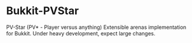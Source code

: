 Bukkit-PVStar
=============

PV-Star (PV* - Player versus anything) Extensible arenas implementation for Bukkit. Under heavy development, expect large changes.


